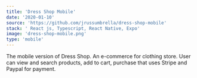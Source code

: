 ```yaml
---
title: 'Dress Shop Mobile'
date: '2020-01-10'
source: 'https://github.com/jrussumbrella/dress-shop-mobile'
stack: ' React js, Typescript, React Native, Expo'
image: 'dress-shop-mobile.png'
type: 'mobile'
---
```


The mobile version of Dress Shop. An e-commerce for clothing store. User can view and search products, add to cart, purchase that uses Stripe and Paypal for payment.
